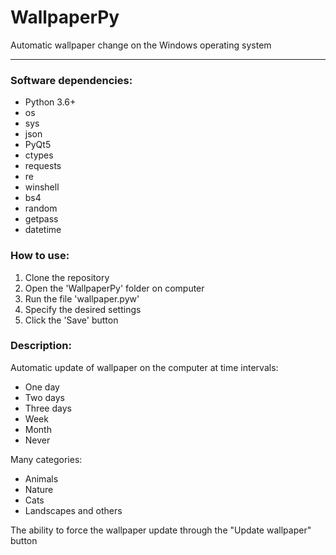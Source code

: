 # WallpaperPy
Automatic wallpaper change on the Windows operating system

***

### Software dependencies:
- Python 3.6+
- os
- sys
- json
- PyQt5
- ctypes
- requests
- re
- winshell
- bs4
- random
- getpass
- datetime

### How to use:
1. Clone the repository
2. Open the 'WallpaperPy' folder on computer
3. Run the file 'wallpaper.pyw'
4. Specify the desired settings
5. Сlick the 'Save' button

### Description:
Automatic update of wallpaper on the computer at time intervals:
- One day
- Two days
- Three days
- Week
- Month
- Never

Many categories:
- Animals
- Nature
- Cats
- Landscapes and others

The ability to force the wallpaper update through the "Update wallpaper" button
